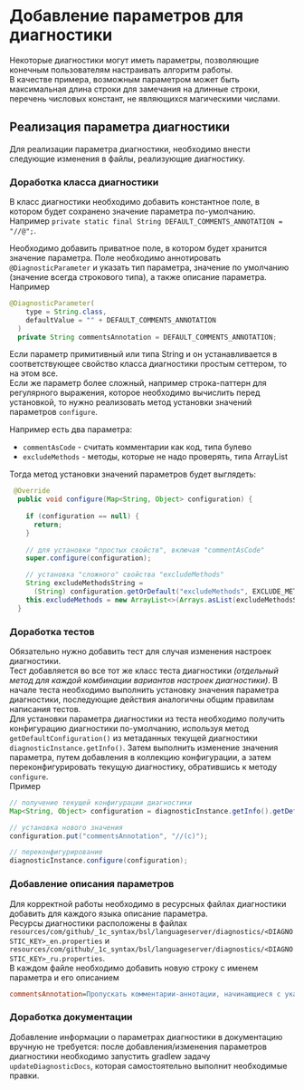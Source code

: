 # Добавление параметров для диагностики

Некоторые диагностики могут иметь параметры, позволяющие конечным пользователям настраивать алгоритм работы.  
В качестве примера, возможным параметром может быть максимальная длина строки для замечания на длинные строки, перечень числовых констант, не являющихся магическими числами.

## Реализация параметра диагностики

Для реализации параметра диагностики, необходимо внести следующие изменения в файлы, реализующие диагностику.

### Доработка класса диагностики

В класс диагностики необходимо добавить константное поле, в котором будет сохранено значение параметра по-умолчанию.
Например `private static final String DEFAULT_COMMENTS_ANNOTATION = "//@";`.

Необходимо добавить приватное поле, в котором будет хранится значение параметра. Поле необходимо аннотировать `@DiagnosticParameter` и указать тип параметра, значение по умолчанию (значение всегда строкового типа), а также описание параметра.  
Например

```java
@DiagnosticParameter(
    type = String.class,
    defaultValue = "" + DEFAULT_COMMENTS_ANNOTATION
  )
  private String commentsAnnotation = DEFAULT_COMMENTS_ANNOTATION;

```

Если параметр примитивный или типа String и он устанавливается в соответствующее свойство класса диагностики простым сеттером, то на этом все.  
Если же параметр более сложный, например строка-паттерн для регулярного выражения, которое необходимо вычислить перед установкой, то нужно реализовать метод установки значений параметров `configure`.  

Например есть два параметра:

- `commentAsCode` - считать комментарии как код, типа булево
- `excludeMethods` - методы, которые не надо проверять, типа ArrayList

Тогда метод установки значений параметров будет выглядеть:

```java
 @Override
  public void configure(Map<String, Object> configuration) {
    
    if (configuration == null) {
      return;
    }
    
    // для установки "простых свойств", включая "commentAsCode"
    super.configure(configuration);

    // установка "сложного" свойства "excludeMethods"
    String excludeMethodsString =
      (String) configuration.getOrDefault("excludeMethods", EXCLUDE_METHODS_DEFAULT);
    this.excludeMethods = new ArrayList<>(Arrays.asList(excludeMethodsString.split(",")));
  }

```

### Доработка тестов

Обязательно нужно добавить тест для случая изменения настроек диагностики.  
Тест добавляется во все тот же класс теста диагностики _(отдельный метод для каждой комбинации вариантов настроек диагностики)_. В начале теста необходимо выполнить установку значения параметра диагностики, последующие действия аналогичны общим правилам написания тестов.  
Для установки параметра диагностики из теста необходимо получить конфигурацию диагностики по-умолчанию, используя метод `getDefaultConfiguration()` из метаданных текущей диагностики `diagnosticInstance.getInfo()`. Затем выполнить изменение значения параметра, путем добавления в коллекцию конфигурации, а затем переконфигурировать текущую диагностику, обратившись к методу `configure`.  
Пример

```java
// получение текущей конфигурации диагностики
Map<String, Object> configuration = diagnosticInstance.getInfo().getDefaultConfiguration();

// установка нового значения
configuration.put("commentsAnnotation", "//(с)");

// переконфигурирование
diagnosticInstance.configure(configuration);

```

### Добавление описания параметров

Для корректной работы необходимо в ресурсных файлах диагностики добавить для каждого языка описание параметра.  
Ресурсы диагностики расположены в файлах `resources/com/github/_1c_syntax/bsl/languageserver/diagnostics/<DIAGNOSTIC_KEY>_en.properties` и `resources/com/github/_1c_syntax/bsl/languageserver/diagnostics/<DIAGNOSTIC_KEY>_ru.properties`.  
В каждом файле необходимо добавить новую строку с именем параметра и его описанием

```ini
commentsAnnotation=Пропускать комментарии-аннотации, начинающиеся с указанных подстрок. Список через запятую. Например: //@,//(c)
```                   

### Доработка документации

Добавление информации о параметрах диагностики в документацию вручную не требуется: после добавления/изменения параметров диагностики необходимо запустить gradlew задачу `updateDiagnosticDocs`, которая самостоятельно выполнит необходимые правки.
